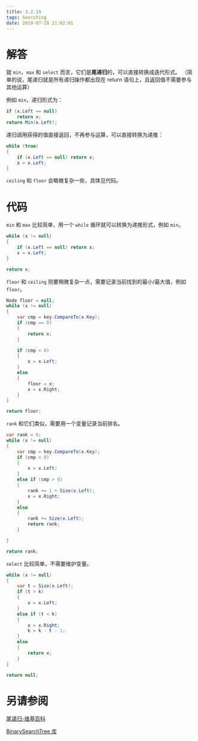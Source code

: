 ```yaml
---
title: 3.2.14
tags: Searching
date: 2019-07-28 21:02:01
---
```


# 解答

就 `min`，`max` 和 `select` 而言，它们是**尾递归**的，可以直接转换成迭代形式。
（简单的说，尾递归就是所有递归操作都出现在 return 语句上，且返回值不需要参与其他运算）

例如 `min`，递归形式为：

```csharp
if (x.Left == null)
    return x;
return Min(x.Left); 
```

递归调用获得的值直接返回，不再参与运算，可以直接转换为递推：

```csharp
while (true)
{
    if (x.Left == null) return x;
    x = x.Left;
}
```

`ceiling` 和 `floor` 会略微复杂一些，具体见代码。

# 代码

`min` 和 `max` 比较简单，用一个 `while` 循环就可以转换为递推形式，例如 `min`。

```csharp
while (x != null)
{
    if (x.Left == null) return x;
    x = x.Left;
}

return x;
```

`floor` 和 `ceiling` 则要稍微复杂一点，需要记录当前找到的最小/最大值，例如 `floor`。

```csharp
Node floor = null;
while (x != null)
{
    var cmp = key.CompareTo(x.Key);
    if (cmp == 0)
    {
        return x;
    }

    if (cmp < 0)
    {
        x = x.Left;
    }
    else
    {
        floor = x;
        x = x.Right;
    }
}

return floor;
```

`rank` 和它们类似，需要用一个变量记录当前排名。

```csharp
var rank = 0;
while (x != null)
{
    var cmp = key.CompareTo(x.Key);
    if (cmp < 0)
    {
        x = x.Left;
    }
    else if (cmp > 0)
    {
        rank += 1 + Size(x.Left);
        x = x.Right;
    }
    else
    {
        rank += Size(x.Left);
        return rank;
    }

}

return rank;
```

`select` 比较简单，不需要维护变量。

```csharp
while (x != null)
{
    var t = Size(x.Left);
    if (t > k)
    {
        x = x.Left;
    }
    else if (t < k)
    {
        x = x.Right;
        k = k - t - 1;
    }
    else
    {
        return x;
    }
}

return null;
```

# 另请参阅

[尾递归-维基百科](https://zh.wikipedia.org/wiki/%E5%B0%BE%E8%B0%83%E7%94%A8)

[BinarySearchTree 库](https://github.com/ikesnowy/Algorithms-4th-Edition-in-Csharp/tree/master/3%20Searching/3.2/BinarySearchTree)